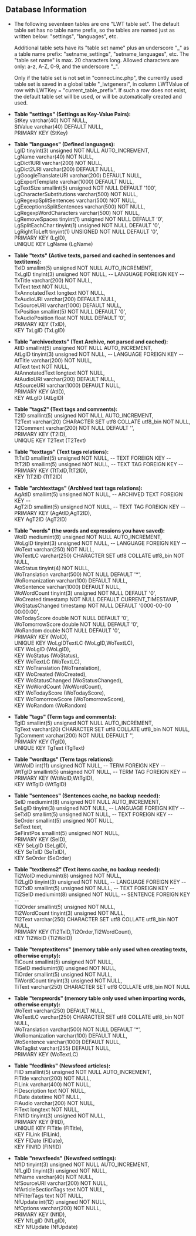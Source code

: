 ## Database Information

*   The following seventeen tables are one "LWT table set". The default table set has no table name prefix, so the tables are named just as written below: "settings", "languages", etc.  
      
    Additional table sets have its "table set name" plus an underscore "\_" as a table name prefix: "setname\_settings", "setname\_languages", etc. The "table set name" is max. 20 characters long. Allowed characters are only: a-z, A-Z, 0-9, and the underscore "\_".  
      
    Only if the table set is not set in "connect.inc.php", the currently used table set is saved in a global table "\_lwtgeneral", in column LWTValue of row with LWTKey = "current\_table\_prefix". If such a row does not exist, the default table set will be used, or will be automatically created and used.  
      
    
*   **Table "settings" (Settings as Key-Value Pairs):**  
    StKey varchar(40) NOT NULL,  
    StValue varchar(40) DEFAULT NULL,  
    PRIMARY KEY (StKey)  
      
    
*   **Table "languages" (Defined languages):**  
    LgID tinyint(3) unsigned NOT NULL AUTO\_INCREMENT,  
    LgName varchar(40) NOT NULL,  
    LgDict1URI varchar(200) NOT NULL,  
    LgDict2URI varchar(200) DEFAULT NULL,  
    LgGoogleTranslateURI varchar(200) DEFAULT NULL,  
    LgExportTemplate varchar(1000) DEFAULT NULL,  
    LgTextSize smallint(5) unsigned NOT NULL DEFAULT '100',  
    LgCharacterSubstitutions varchar(500) NOT NULL,  
    LgRegexpSplitSentences varchar(500) NOT NULL,  
    LgExceptionsSplitSentences varchar(500) NOT NULL,  
    LgRegexpWordCharacters varchar(500) NOT NULL,  
    LgRemoveSpaces tinyint(1) unsigned NOT NULL DEFAULT '0',  
    LgSplitEachChar tinyint(1) unsigned NOT NULL DEFAULT '0',  
    LgRightToLeft tinyint(1) UNSIGNED NOT NULL DEFAULT '0',  
    PRIMARY KEY (LgID),  
    UNIQUE KEY LgName (LgName)  
      
    
*   **Table "texts" (Active texts, parsed and cached in sentences and textitems):**  
    TxID smallint(5) unsigned NOT NULL AUTO\_INCREMENT,  
    TxLgID tinyint(3) unsigned NOT NULL, -- LANGUAGE FOREIGN KEY --  
    TxTitle varchar(200) NOT NULL,  
    TxText text NOT NULL,  
    TxAnnotatedText longtext NOT NULL,  
    TxAudioURI varchar(200) DEFAULT NULL,  
    TxSourceURI varchar(1000) DEFAULT NULL,  
    TxPosition smallint(5) NOT NULL DEFAULT '0',  
    TxAudioPosition float NOT NULL DEFAULT '0',  
    PRIMARY KEY (TxID),  
    KEY TxLgID (TxLgID)  
      
    
*   **Table "archivedtexts" (Text Archive, not parsed and cached):**  
    AtID smallint(5) unsigned NOT NULL AUTO\_INCREMENT,  
    AtLgID tinyint(3) unsigned NOT NULL, -- LANGUAGE FOREIGN KEY --  
    AtTitle varchar(200) NOT NULL,  
    AtText text NOT NULL,  
    AtAnnotatedText longtext NOT NULL,  
    AtAudioURI varchar(200) DEFAULT NULL,  
    AtSourceURI varchar(1000) DEFAULT NULL,  
    PRIMARY KEY (AtID),  
    KEY AtLgID (AtLgID)  
      
    
*   **Table "tags2" (Text tags and comments):**  
    T2ID smallint(5) unsigned NOT NULL AUTO\_INCREMENT,  
    T2Text varchar(20) CHARACTER SET utf8 COLLATE utf8\_bin NOT NULL,  
    T2Comment varchar(200) NOT NULL DEFAULT '',  
    PRIMARY KEY (T2ID),  
    UNIQUE KEY T2Text (T2Text)  
      
    
*   **Table "texttags" (Text tags relations):**  
    TtTxID smallint(5) unsigned NOT NULL, -- TEXT FOREIGN KEY --  
    TtT2ID smallint(5) unsigned NOT NULL, -- TEXT TAG FOREIGN KEY --  
    PRIMARY KEY (TtTxID,TtT2ID),  
    KEY TtT2ID (TtT2ID)  
      
    
*   **Table "archtexttags" (Archived text tags relations):**  
    AgAtID smallint(5) unsigned NOT NULL, -- ARCHIVED TEXT FOREIGN KEY --  
    AgT2ID smallint(5) unsigned NOT NULL, -- TEXT TAG FOREIGN KEY --  
    PRIMARY KEY (AgAtID,AgT2ID),  
    KEY AgT2ID (AgT2ID)  
      
    
*   **Table "words" (the words and expressions you have saved):**  
    WoID mediumint(8) unsigned NOT NULL AUTO\_INCREMENT,  
    WoLgID tinyint(3) unsigned NOT NULL, -- LANGUAGE FOREIGN KEY --  
    WoText varchar(250) NOT NULL,  
    WoTextLC varchar(250) CHARACTER SET utf8 COLLATE utf8\_bin NOT NULL,  
    WoStatus tinyint(4) NOT NULL,  
    WoTranslation varchar(500) NOT NULL DEFAULT '\*',  
    WoRomanization varchar(100) DEFAULT NULL,  
    WoSentence varchar(1000) DEFAULT NULL,  
    WoWordCount tinyint(3) unsigned NOT NULL DEFAULT '0',  
    WoCreated timestamp NOT NULL DEFAULT CURRENT\_TIMESTAMP,  
    WoStatusChanged timestamp NOT NULL DEFAULT '0000-00-00 00:00:00',  
    WoTodayScore double NOT NULL DEFAULT '0',  
    WoTomorrowScore double NOT NULL DEFAULT '0',  
    WoRandom double NOT NULL DEFAULT '0',  
    PRIMARY KEY (WoID),  
    UNIQUE KEY WoLgIDTextLC (WoLgID,WoTextLC),  
    KEY WoLgID (WoLgID),  
    KEY WoStatus (WoStatus),  
    KEY WoTextLC (WoTextLC),  
    KEY WoTranslation (WoTranslation),  
    KEY WoCreated (WoCreated),  
    KEY WoStatusChanged (WoStatusChanged),  
    KEY WoWordCount (WoWordCount),  
    KEY WoTodayScore (WoTodayScore),  
    KEY WoTomorrowScore (WoTomorrowScore),  
    KEY WoRandom (WoRandom)  
      
    
*   **Table "tags" (Term tags and comments):**  
    TgID smallint(5) unsigned NOT NULL AUTO\_INCREMENT,  
    TgText varchar(20) CHARACTER SET utf8 COLLATE utf8\_bin NOT NULL,  
    TgComment varchar(200) NOT NULL DEFAULT '',  
    PRIMARY KEY (TgID),  
    UNIQUE KEY TgText (TgText)  
      
    
*   **Table "wordtags" (Term tags relations):**  
    WtWoID int(11) unsigned NOT NULL, -- TERM FOREIGN KEY --  
    WtTgID smallint(5) unsigned NOT NULL, -- TERM TAG FOREIGN KEY --  
    PRIMARY KEY (WtWoID,WtTgID),  
    KEY WtTgID (WtTgID)  
      
    
*   **Table "sentences" (Sentences cache, no backup needed):**  
    SeID mediumint(8) unsigned NOT NULL AUTO\_INCREMENT,  
    SeLgID tinyint(3) unsigned NOT NULL, -- LANGUAGE FOREIGN KEY --  
    SeTxID smallint(5) unsigned NOT NULL, -- TEXT FOREIGN KEY --  
    SeOrder smallint(5) unsigned NOT NULL,  
    SeText text,  
    SeFirstPos smallint(5) unsigned NOT NULL,  
    PRIMARY KEY (SeID),  
    KEY SeLgID (SeLgID),  
    KEY SeTxID (SeTxID),  
    KEY SeOrder (SeOrder)  
      
    
*   **Table "textitems2" (Text items cache, no backup needed):**  
    Ti2WoID mediumint(8) unsigned NOT NULL,  
    Ti2LgID tinyint(3) unsigned NOT NULL, -- LANGUAGE FOREIGN KEY --  
    Ti2TxID smallint(5) unsigned NOT NULL, -- TEXT FOREIGN KEY --  
    Ti2SeID mediumint(8) unsigned NOT NULL, -- SENTENCE FOREIGN KEY --  
    Ti2Order smallint(5) unsigned NOT NULL,  
    Ti2WordCount tinyint(3) unsigned NOT NULL,  
    Ti2Text varchar(250) CHARACTER SET utf8 COLLATE utf8\_bin NOT NULL,  
    PRIMARY KEY (Ti2TxID,Ti2Order,Ti2WordCount),  
    KEY Ti2WoID (Ti2WoID)  
      
    
*   **Table "temptextitems" (memory table only used when creating texts, otherwise empty):**  
    TiCount smallint(5) unsigned NOT NULL,  
    TiSeID mediumint(8) unsigned NOT NULL,  
    TiOrder smallint(5) unsigned NOT NULL,  
    TiWordCount tinyint(3) unsigned NOT NULL,  
    TiText varchar(250) CHARACTER SET utf8 COLLATE utf8\_bin NOT NULL  
      
    
*   **Table "tempwords" (memory table only used when importing words, otherwise empty):**  
    WoText varchar(250) DEFAULT NULL,  
    WoTextLC varchar(250) CHARACTER SET utf8 COLLATE utf8\_bin NOT NULL,  
    WoTranslation varchar(500) NOT NULL DEFAULT '\*',  
    WoRomanization varchar(100) DEFAULT NULL,  
    WoSentence varchar(1000) DEFAULT NULL,  
    WoTaglist varchar(255) DEFAULT NULL,  
    PRIMARY KEY (WoTextLC)  
      
    
*   **Table "feedlinks" (Newsfeed articles):**  
    FlID smallint(5) unsigned NOT NULL AUTO\_INCREMENT,  
    FlTitle varchar(200) NOT NULL,  
    FlLink varchar(400) NOT NULL,  
    FlDescription text NOT NULL,  
    FlDate datetime NOT NULL,  
    FlAudio varchar(200) NOT NULL,  
    FlText longtext NOT NULL,  
    FlNfID tinyint(3) unsigned NOT NULL,  
    PRIMARY KEY (FlID),  
    UNIQUE KEY FlTitle (FlTitle),  
    KEY FlLink (FlLink),  
    KEY FlDate (FlDate),  
    KEY FlNfID (FlNfID)  
      
    
*   **Table "newsfeeds" (Newsfeed settings):**  
    NfID tinyint(3) unsigned NOT NULL AUTO\_INCREMENT,  
    NfLgID tinyint(3) unsigned NOT NULL,  
    NfName varchar(40) NOT NULL,  
    NfSourceURI varchar(200) NOT NULL,  
    NfArticleSectionTags text NOT NULL,  
    NfFilterTags text NOT NULL,  
    NfUpdate int(12) unsigned NOT NULL,  
    NfOptions varchar(200) NOT NULL,  
    PRIMARY KEY (NfID),  
    KEY NfLgID (NfLgID),  
    KEY NfUpdate (NfUpdate)